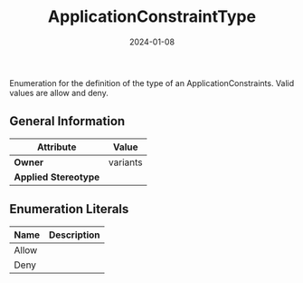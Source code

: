 ﻿---
title: ApplicationConstraintType
toc: false
type: specs
date: "2024-01-08"
draft: false
specification: VEC
version: 2.1.0
documentType: "Recommendation"
elementType: Class
classes:
  - ApplicationConstraintType
menu_name: vec-2.1.0
---
<p> Enumeration for the definition of the type of an ApplicationConstraints. Valid values are allow and deny.      </p>

## General Information

| Attribute               | Value |
|-------------------------|-------|
| **Owner**               | variants |
| **Applied Stereotype**  |   |

## Enumeration Literals
| Name          | **Description** |
|---------------|-----------------|
| Allow |  |
| Deny |  |
